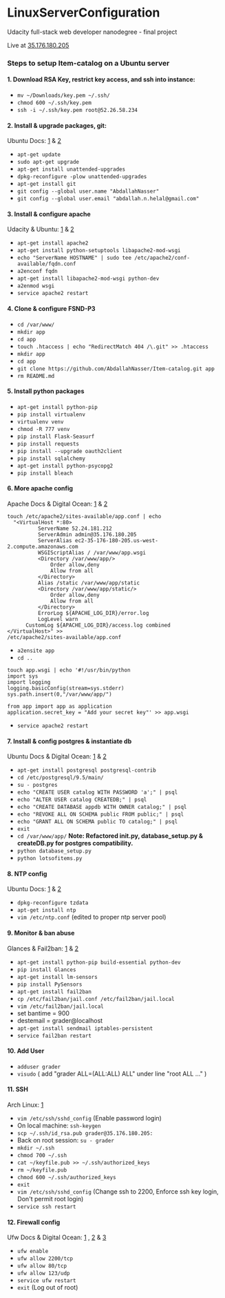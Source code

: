# LinuxServerConfiguration
Udacity full-stack web developer nanodegree - final project

Live at [35.176.180.205][1]

### Steps to setup Item-catalog on a Ubuntu server
#### 1. Download RSA Key, restrict key access, and ssh into instance:
 -  `mv ~/Downloads/key.pem ~/.ssh/`
 -  `chmod 600 ~/.ssh/key.pem`
 -  `ssh -i ~/.ssh/key.pem root@52.26.58.234`

#### 2. Install & upgrade packages, git:
Ubuntu Docs: [1][3] & [2][4]
 -  `apt-get update`
 - `sudo apt-get upgrade`
 - `apt-get install unattended-upgrades`
 - `dpkg-reconfigure -plow unattended-upgrades`
 - `apt-get install git`
 - `git config --global user.name "AbdallahNasser"`
 - `git config --global user.email "abdallah.n.helal@gmail.com"`

#### 3. Install & configure apache
Udacity & Ubuntu: [1][5] & [2][6]
 - `apt-get install apache2`
 - `apt-get install python-setuptools libapache2-mod-wsgi`
 - `echo "ServerName HOSTNAME" | sudo tee /etc/apache2/conf-available/fqdn.conf`
 - `a2enconf fqdn`
 - `apt-get install libapache2-mod-wsgi python-dev`
 - `a2enmod wsgi`
 - `service apache2 restart`

#### 4. Clone & configure FSND-P3
 - `cd /var/www/`
 - `mkdir app`
 - `cd app`
 - `touch .htaccess | echo "RedirectMatch 404 /\.git" >> .htaccess`
 - `mkdir app`
 - `cd app`
 - `git clone https://github.com/AbdallahNasser/Item-catalog.git app`
 - `rm README.md`

#### 5. Install python packages
 - `apt-get install python-pip`
 - `pip install virtualenv`
 - `virtualenv venv` 
 - `chmod -R 777 venv`
 - `pip install Flask-Seasurf`
 - `pip install requests`
 - `pip install --upgrade oauth2client`
 - `pip install sqlalchemy`
 - `apt-get install python-psycopg2`
 - `pip install bleach`

#### 6. More apache config
Apache Docs & Digital Ocean: [1][7] & [2][8]

```
touch /etc/apache2/sites-available/app.conf | echo 
  "<VirtualHost *:80>
	      ServerName 52.24.181.212
	      ServerAdmin admin@35.176.180.205
	      ServerAlias ec2-35-176-180-205.us-west-2.compute.amazonaws.com
	      WSGIScriptAlias / /var/www/app.wsgi
	      <Directory /var/www/app/>
	          Order allow,deny
	          Allow from all
	      </Directory>
	      Alias /static /var/www/app/static
	      <Directory /var/www/app/static/>
	          Order allow,deny
	          Allow from all
	      </Directory>
	      ErrorLog ${APACHE_LOG_DIR}/error.log
	      LogLevel warn
      CustomLog ${APACHE_LOG_DIR}/access.log combined
</VirtualHost>" >> 
/etc/apache2/sites-available/app.conf
```
 - `a2ensite app`
 - `cd ..` 
 ```
touch app.wsgi | echo '#!/usr/bin/python
 import sys
 import logging
 logging.basicConfig(stream=sys.stderr)
 sys.path.insert(0,"/var/www/app/")
 
 from app import app as application
 application.secret_key = "Add your secret key"' >> app.wsgi
```
- `service apache2 restart`

#### 7. Install & config postgres & instantiate db
Ubuntu Docs & Digital Ocean: [1][9] & [2][10]
 - `apt-get install postgresql postgresql-contrib`
 - `cd /etc/postgresql/9.5/main/`
 - `su - postgres`
 - `echo "CREATE USER catalog WITH PASSWORD 'a';" | psql`
 - `echo "ALTER USER catalog CREATEDB;" | psql`
 - `echo "CREATE DATABASE appdb WITH OWNER catalog;" | psql`
 - `echo "REVOKE ALL ON SCHEMA public FROM public;" | psql`
 - `echo "GRANT ALL ON SCHEMA public TO catalog;" | psql`
 - `exit`
 - `cd /var/www/app/`
 **Note: Refactored __init__.py, database_setup.py & createDB.py for postgres compatibility.**
 - `python database_setup.py`
 - `python lotsofitems.py`

#### 8. NTP config
Ubuntu Docs: [1][11] & [2][12]
 - `dpkg-reconfigure tzdata`
 - `apt-get install ntp`
 - `vim /etc/ntp.conf` (edited to proper ntp server pool)

#### 9. Monitor & ban abuse
Glances & Fail2ban: [1][13] & [2][14]
 - `apt-get install python-pip build-essential python-dev`
 - `pip install Glances`
 - `apt-get install lm-sensors`
 - `pip install PySensors`
 - `apt-get install fail2ban`
 - `cp /etc/fail2ban/jail.conf /etc/fail2ban/jail.local`
 - `vim /etc/fail2ban/jail.local`
  - set bantime  = 900
  - destemail = grader@localhost
 - `apt-get install sendmail iptables-persistent`
 - `service fail2ban restart`

#### 10. Add User
 -  `adduser grader`
 -  `visudo` ( add "grader ALL=(ALL:ALL) ALL" under line "root ALL ..." )
 
#### 11. SSH
Arch Linux: [1][15]
 - `vim /etc/ssh/sshd_config` (Enable password login)
 - On local machine: `ssh-keygen`
 - `scp ~/.ssh/id_rsa.pub grader@35.176.180.205:`
 - Back on root session: `su - grader`
 - `mkdir ~/.ssh`
 - `chmod 700 ~/.ssh`
 - `cat ~/keyfile.pub >> ~/.ssh/authorized_keys`
 - `rm ~/keyfile.pub`
 - `chmod 600 ~/.ssh/authorized_keys`
 - `exit`
 - `vim /etc/ssh/sshd_config` (Change ssh to 2200, Enforce ssh key login, Don't permit root login)
 - `service ssh restart`

#### 12. Firewall config
Ufw Docs & Digital Ocean: [1][16] , [2][17] & [3][18]
 - `ufw enable`
 - `ufw allow 2200/tcp`
 - `ufw allow 80/tcp`
 - `ufw allow 123/udp`
 - `service ufw restart`
 - `exit` (Log out of root)
 

[1]: http://35.176.180.205/
[2]: http://ec2-52-24-181-212.us-west-2.compute.amazonaws.com/
[3]: https://wiki.ubuntu.com/Security/Upgrades
[4]: https://help.ubuntu.com/lts/serverguide/automatic-updates.html
[5]: http://blog.udacity.com/2015/03/step-by-step-guide-install-lamp-linux-apache-mysql-python-ubuntu.html
[6]: https://help.ubuntu.com/lts/serverguide/httpd.html
[7]: http://httpd.apache.org/docs/2.2/en/mod/core.html#virtualhost
[8]: https://www.digitalocean.com/community/tutorials/how-to-configure-the-apache-web-server-on-an-ubuntu-or-debian-vps
[9]: https://help.ubuntu.com/community/PostgreSQL
[10]: https://www.digitalocean.com/community/tutorials/how-to-install-and-use-postgresql-on-ubuntu-14-04
[11]: https://help.ubuntu.com/community/UbuntuTime
[12]: https://help.ubuntu.com/lts/serverguide/NTP.html
[13]: https://pypi.python.org/pypi/Glances
[14]: https://www.digitalocean.com/community/tutorials/how-to-install-and-use-fail2ban-on-ubuntu-14-04
[15]: https://wiki.archlinux.org/index.php/SSH_keys
[16]: https://help.ubuntu.com/community/UFW
[17]: https://www.digitalocean.com/community/tutorials/how-to-setup-a-firewall-with-ufw-on-an-ubuntu-and-debian-cloud-server
[18]: https://github.com/kirkbrunson/Linux-Server-Configuration
